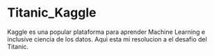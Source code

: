# Titanic_Kaggle
Kaggle es una popular plataforma para aprender Machine Learning e inclusive ciencia de los datos. Aqui esta mi resolucion a el desafio del Titanic.
